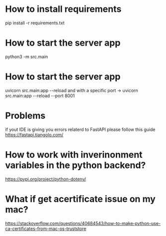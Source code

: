 # How to install requirements
pip install -r requirements.txt


<!-- new -->
# How to start the server app
python3 -m src.main

<!-- old -->
# How to start the server app
uvicorn src.main:app --reload 
and with a specific port -> uvicorn src.main:app --reload --port 8001

# Problems
if yout IDE is giving you errors relaterd to FastAPI please follow this guide https://fastapi.tiangolo.com/

# How to work with inverinonment variables in the python backend? 
https://pypi.org/project/python-dotenv/

# What if get acertificate issue on my mac? 
https://stackoverflow.com/questions/40684543/how-to-make-python-use-ca-certificates-from-mac-os-truststore